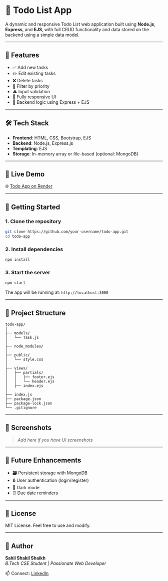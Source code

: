 # 📝 Todo List App

A dynamic and responsive Todo List web application built using **Node.js**, **Express**, and **EJS**, with full CRUD functionality and data stored on the backend using a simple data model.

---

## 🔧 Features

- ✅ Add new tasks
- ✏️ Edit existing tasks
- ❌ Delete tasks
- 🎯 Filter by priority
- ⚠️ Input validation
- 📱 Fully responsive UI
- 💾 Backend logic using Express + EJS

---

## 🛠️ Tech Stack

- **Frontend**: HTML, CSS, Bootstrap, EJS
- **Backend**: Node.js, Express.js
- **Templating**: EJS
- **Storage**: In-memory array or file-based (optional: MongoDB)

---

## 🚀 Live Demo

🌐 [Todo App on Render](https://todo-app-with-backend.onrender.com/)

---

## 🚀 Getting Started

### 1. Clone the repository
```bash
git clone https://github.com/your-username/todo-app.git
cd todo-app
```

### 2. Install dependencies
```bash
npm install
```

### 3. Start the server
```bash
npm start
```

The app will be running at: `http://localhost:3000`

---

## 📂 Project Structure

```
todo-app/
│
├── models/
│   └── Task.js
│
├── node_modules/
│
├── public/
│   └── style.css
│
├── views/
│   ├── partials/
│   │   ├── footer.ejs
│   │   └── header.ejs
│   ├── index.ejs
│
├── index.js
├── package.json
├── package-lock.json
└── .gitignore
```

---

## 📸 Screenshots

> _Add here if you have UI screenshots_

---

## 🧠 Future Enhancements

- 🗃️ Persistent storage with MongoDB
- 🔒 User authentication (login/register)
- 🌙 Dark mode
- ⏰ Due date reminders

---

## 📃 License

MIT License. Feel free to use and modify.

---

## 🙌 Author

**Sahil Shakil Shaikh**  
_B.Tech CSE Student | Passionate Web Developer_

📫 Connect: [LinkedIn](https://www.linkedin.com/in/sahil-shakil-shaikh)
